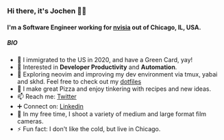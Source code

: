 ### Hi there, it's Jochen 👋🏽

#### I'm a Software Engineer working for [nvisia](https://www.nvisia.com/) out of Chicago, IL, USA. 

##### BIO

- 🛂 I immigrated to the US in 2020, and have a Green Card, yay!
- 🌱 Interested in **Developer Productivity** and **Automation**. 
- 🤖 Exploring neovim and improving my dev environment via tmux, yabai and skhd. Feel free to check out my [dotfiles](https://github.com/heyjochen/dotfiles)
- 🍕 I make great Pizza and enjoy tinkering with recipes and new ideas.
- 📫 Reach me: [Twitter](https://twitter.com/heyjochen)
- ➕ Connect on: [Linkedin](https://linkedin.com/in/jochen-stierberger)
- 📸 In my free time, I shoot a variety of medium and large format film cameras.
- ⚡️ Fun fact: I don't like the cold, but live in Chicago.
